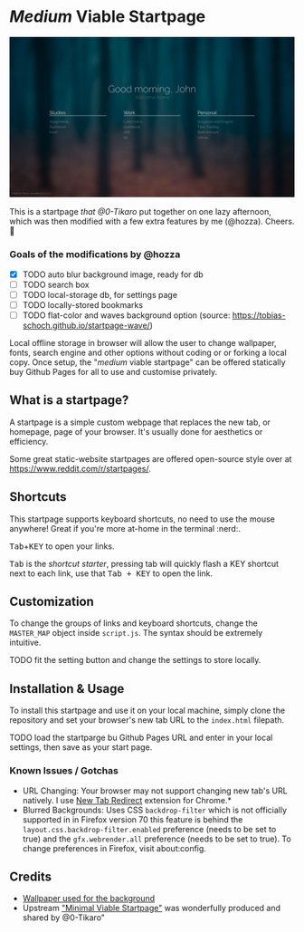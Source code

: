 # *Medium* Viable Startpage

![Screenshot](https://raw.githubusercontent.com/0-Tikaro/minimum-viable-startpage/master/docs/screenshot.png)

This is a startpage *that @0-Tikaro* put together on one lazy afternoon, which was then modified with a few extra features by me (@hozza). Cheers. :rocket:

### Goals of the modifications by @hozza
 - [x] TODO auto blur background image, ready for db
 - [ ] TODO search box
 - [ ] TODO local-storage db, for settings page
 - [ ] TODO locally-stored bookmarks
 - [ ] TODO flat-color and waves background option (source: https://tobias-schoch.github.io/startpage-wave/)

Local offline storage in browser will allow the user to change wallpaper, fonts, search engine and other options without coding or or forking a local copy. Once setup, the "*medium* viable startpage" can be offered statically buy Github Pages for all to use and customise privately.


## What is a startpage?
A startpage is a simple custom webpage that replaces the new tab, or homepage, page of your browser. It's usually done for aesthetics or efficiency.

Some great static-website startpages are offered open-source style over at <https://www.reddit.com/r/startpages/>.

## Shortcuts
This startpage supports keyboard shortcuts, no need to use the mouse anywhere! Great if you're more at-home in the terminal :nerd:.

<kbd>Tab</kbd>+<kbd>KEY</kbd> to open your links. 

<kbd>Tab</kbd> <!-- I never knew about the kbd HTML tag! @hozza --> is the *shortcut starter*, pressing tab will quickly flash a KEY shortcut next to each link, use that <kbd>Tab + KEY</kbd> to open the link.

## Customization
To change the groups of links and keyboard shortcuts, change the `MASTER_MAP` object inside `script.js`. The syntax should be extremely intuitive.

TODO fit the setting button and change the settings to store locally.

## Installation & Usage
To install this startpage and use it on your local machine, simply clone the repository and set your browser's new tab URL to the `index.html` filepath.

TODO load the startparge bu Github Pages URL and enter in your local settings, then save as your start page.

### Known Issues / Gotchas

- URL Changing: Your browser may not support changing new tab's URL natively. I use [New Tab Redirect](https://chrome.google.com/webstore/detail/new-tab-redirect/icpgjfneehieebagbmdbhnlpiopdcmna) extension for Chrome.*
- Blurred Backgrounds: Uses CSS `backdrop-filter` which is not officially supported in in Firefox version 70 this feature is behind the `layout.css.backdrop-filter.enabled` preference (needs to be set to true) and the `gfx.webrender.all` preference (needs to be set to true). To change preferences in Firefox, visit about:config.

## Credits

* [Wallpaper used for the background](https://wallpapercave.com/wp/VD8ldiL.jpg)
* Upstream ["Minimal Viable Startpage"](https://github.com/0-Tikaro/minimum-viable-startpage) was wonderfully produced and shared by @0-Tikaro"

